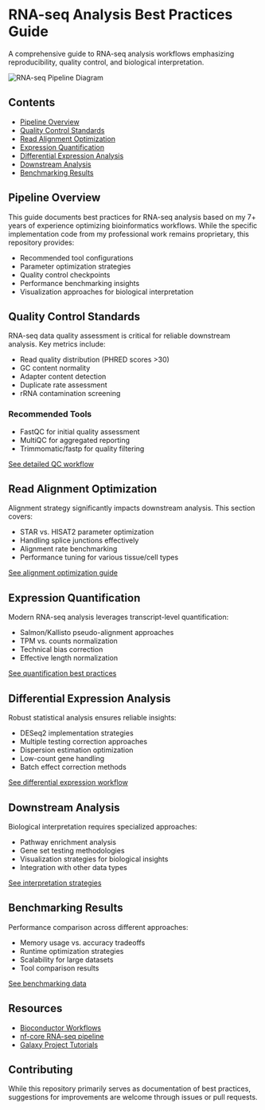 # RNA-seq Analysis Best Practices Guide

A comprehensive guide to RNA-seq analysis workflows emphasizing reproducibility, quality control, and biological interpretation.

![RNA-seq Pipeline Diagram](images/rnaseq_workflow.png)

## Contents

- [Pipeline Overview](#pipeline-overview)
- [Quality Control Standards](#quality-control-standards)
- [Read Alignment Optimization](#read-alignment-optimization)
- [Expression Quantification](#expression-quantification)
- [Differential Expression Analysis](#differential-expression-analysis)
- [Downstream Analysis](#downstream-analysis)
- [Benchmarking Results](#benchmarking-results)

## Pipeline Overview

This guide documents best practices for RNA-seq analysis based on my 7+ years of experience optimizing bioinformatics workflows. While the specific implementation code from my professional work remains proprietary, this repository provides:

- Recommended tool configurations
- Parameter optimization strategies
- Quality control checkpoints
- Performance benchmarking insights
- Visualization approaches for biological interpretation

## Quality Control Standards

RNA-seq data quality assessment is critical for reliable downstream analysis. Key metrics include:

- Read quality distribution (PHRED scores >30)
- GC content normality
- Adapter content detection
- Duplicate rate assessment
- rRNA contamination screening

### Recommended Tools
- FastQC for initial quality assessment
- MultiQC for aggregated reporting
- Trimmomatic/fastp for quality filtering

[See detailed QC workflow](docs/quality_control.md)

## Read Alignment Optimization

Alignment strategy significantly impacts downstream analysis. This section covers:

- STAR vs. HISAT2 parameter optimization
- Handling splice junctions effectively
- Alignment rate benchmarking
- Performance tuning for various tissue/cell types

[See alignment optimization guide](docs/alignment_optimization.md)

## Expression Quantification

Modern RNA-seq analysis leverages transcript-level quantification:

- Salmon/Kallisto pseudo-alignment approaches
- TPM vs. counts normalization
- Technical bias correction
- Effective length normalization

[See quantification best practices](docs/quantification.md)

## Differential Expression Analysis

Robust statistical analysis ensures reliable insights:

- DESeq2 implementation strategies
- Multiple testing correction approaches
- Dispersion estimation optimization
- Low-count gene handling
- Batch effect correction methods

[See differential expression workflow](docs/differential_expression.md)

## Downstream Analysis

Biological interpretation requires specialized approaches:

- Pathway enrichment analysis
- Gene set testing methodologies
- Visualization strategies for biological insights
- Integration with other data types

[See interpretation strategies](docs/downstream_analysis.md)

## Benchmarking Results

Performance comparison across different approaches:

- Memory usage vs. accuracy tradeoffs
- Runtime optimization strategies
- Scalability for large datasets
- Tool comparison results

[See benchmarking data](docs/benchmarking.md)

## Resources

- [Bioconductor Workflows](https://bioconductor.org/packages/release/workflows/html/rnaseqGene.html)
- [nf-core RNA-seq pipeline](https://nf-co.re/rnaseq)
- [Galaxy Project Tutorials](https://training.galaxyproject.org/training-material/topics/transcriptomics/)

## Contributing

While this repository primarily serves as documentation of best practices, suggestions for improvements are welcome through issues or pull requests.
